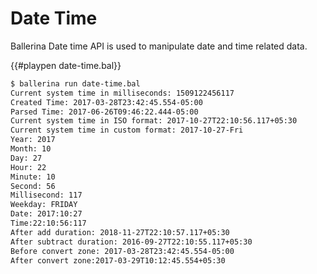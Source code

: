 # Date Time

Ballerina Date time API is used to manipulate date and time related data.

{{#playpen date-time.bal}}

```bash
$ ballerina run date-time.bal
Current system time in milliseconds: 1509122456117
Created Time: 2017-03-28T23:42:45.554-05:00
Parsed Time: 2017-06-26T09:46:22.444-05:00
Current system time in ISO format: 2017-10-27T22:10:56.117+05:30
Current system time in custom format: 2017-10-27-Fri
Year: 2017
Month: 10
Day: 27
Hour: 22
Minute: 10
Second: 56
Millisecond: 117
Weekday: FRIDAY
Date: 2017:10:27
Time:22:10:56:117
After add duration: 2018-11-27T22:10:57.117+05:30
After subtract duration: 2016-09-27T22:10:55.117+05:30
Before convert zone: 2017-03-28T23:42:45.554-05:00
After convert zone:2017-03-29T10:12:45.554+05:30
```